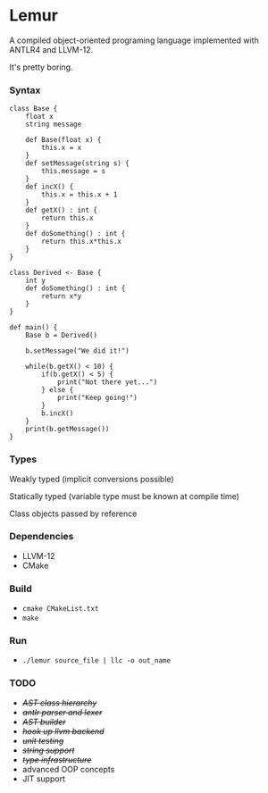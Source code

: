 # Lemur
A compiled object-oriented programing language implemented with ANTLR4 and LLVM-12.

It's pretty boring.

### Syntax 
```
class Base {
    float x
    string message
    
    def Base(float x) {
        this.x = x
    }
    def setMessage(string s) {
        this.message = s
    }
    def incX() {
        this.x = this.x + 1
    }
    def getX() : int {
        return this.x
    }
    def doSomething() : int {
        return this.x*this.x
    }
}

class Derived <- Base {
    int y
    def doSomething() : int {
        return x*y
    }
}

def main() {
    Base b = Derived()
    
    b.setMessage("We did it!")

    while(b.getX() < 10) {
        if(b.getX() < 5) {
            print("Not there yet...")
        } else {
            print("Keep going!")
        }
        b.incX()
    }
    print(b.getMessage())
}
```

### Types
Weakly typed (implicit conversions possible)

Statically typed (variable type must be known at compile time)

Class objects passed by reference

### Dependencies
* LLVM-12
* CMake

### Build
* `cmake CMakeList.txt`
* `make`

### Run
* `./lemur source_file | llc -o out_name`

### TODO
* <strike> *AST class hierarchy* </strike>
* <strike> *antlr parser and lexer* </strike>
* <strike> *AST builder* </strike>
* <strike> *hook up llvm backend* </strike>
* <strike> *unit testing* </strike>
* <strike> *string support* </strike>
* <strike> *type infrastructure* </strike>
* advanced OOP concepts
* JIT support
